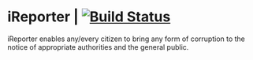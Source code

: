 # iReporter    | [![Build Status](https://travis-ci.com/jngisiro/iReporter.svg?branch=api)](https://travis-ci.com/jngisiro/iReporter)
 iReporter enables any/every citizen to bring any form of corruption to the notice of appropriate authorities and the general public.
